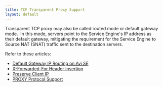 ```yaml
---
title: TCP Transparent Proxy Support
layout: default
---
```

Transparent TCP proxy may also be called routed mode or default gateway mode.  In this mode, servers point to the Service Engine's IP address as their default gateway, mitigating the requirement for the Service Engine to Source NAT (SNAT) traffic sent to the destination servers.

Refer to these articles:

* <a href="/docs/17.1/default-gateway-ip-routing-on-avi-se/">Default Gateway IP Routing on Avi SE</a>
* <a href="/docs/17.1/-forwarded-for-header-insertion/">X-Forwarded-For Header Insertion</a>
* <a href="/docs/17.1/reserve-client-ip/">Preserve Client IP</a>
* <a href="/docs/17.1/roxy-protocol-support/">PROXY Protocol Support</a> 
